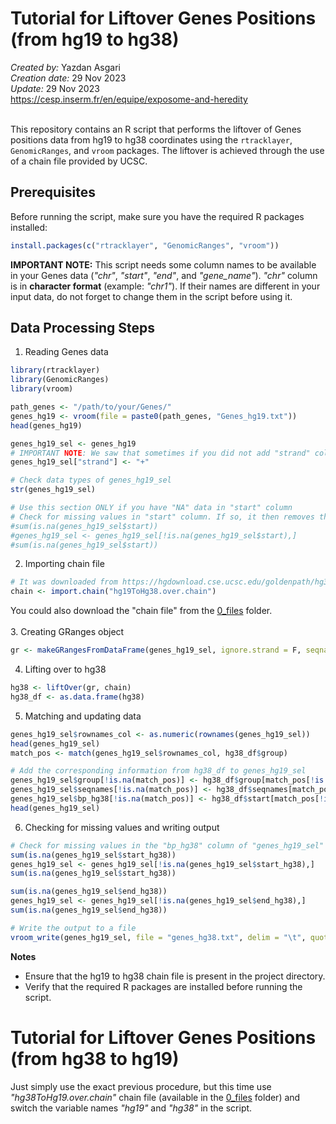 # Tutorial for Liftover Genes Positions (from hg19 to hg38)
*Created by:* Yazdan Asgari<br>
*Creation date:* 29 Nov 2023<br>
*Update:* 29 Nov 2023<br>
https://cesp.inserm.fr/en/equipe/exposome-and-heredity
<br>
<br>

This repository contains an R script that performs the liftover of Genes positions data from hg19 to hg38 coordinates using the `rtracklayer`, `GenomicRanges`, and `vroom` packages. The liftover is achieved through the use of a chain file provided by UCSC.

## Prerequisites
Before running the script, make sure you have the required R packages installed:

```R
install.packages(c("rtracklayer", "GenomicRanges", "vroom"))
```

**IMPORTANT NOTE:** This script needs some column names to be available in your Genes data (*"chr"*, *"start"*, *"end"*, and *"gene_name"*). *"chr"* column is in **character format** (example: *"chr1"*). If their names are different in your input data, do not forget to change them in the script before using it.

## Data Processing Steps
1. Reading Genes data
```R
library(rtracklayer)
library(GenomicRanges)
library(vroom)

path_genes <- "/path/to/your/Genes/"
genes_hg19 <- vroom(file = paste0(path_genes, "Genes_hg19.txt"))
head(genes_hg19)

genes_hg19_sel <- genes_hg19
# IMPORTANT NOTE: We saw that sometimes if you did not add "strand" column info on your data, some start positions will add with +1 bp in the created hg38 file !!! So, we added this column to the data as well.
genes_hg19_sel["strand"] <- "+"

# Check data types of genes_hg19_sel
str(genes_hg19_sel)

# Use this section ONLY if you have "NA" data in "start" column
# Check for missing values in "start" column. If so, it then removes them
#sum(is.na(genes_hg19_sel$start))
#genes_hg19_sel <- genes_hg19_sel[!is.na(genes_hg19_sel$start),]
#sum(is.na(genes_hg19_sel$start))

```

2. Importing chain file
```R
# It was downloaded from https://hgdownload.cse.ucsc.edu/goldenpath/hg38/liftOver/
chain <- import.chain("hg19ToHg38.over.chain")
```
You could also download the "chain file" from the [0_files](/0_files) folder.
<br>
<br>
3. Creating GRanges object
```R
gr <- makeGRangesFromDataFrame(genes_hg19_sel, ignore.strand = F, seqnames.field = "chr", start.field = "start", end.field = "end")
```

4. Lifting over to hg38
```R
hg38 <- liftOver(gr, chain)
hg38_df <- as.data.frame(hg38)
```

5. Matching and updating data
```R
genes_hg19_sel$rownames_col <- as.numeric(rownames(genes_hg19_sel))
head(genes_hg19_sel)
match_pos <- match(genes_hg19_sel$rownames_col, hg38_df$group)

# Add the corresponding information from hg38_df to genes_hg19_sel
genes_hg19_sel$group[!is.na(match_pos)] <- hg38_df$group[match_pos[!is.na(match_pos)]]
genes_hg19_sel$seqnames[!is.na(match_pos)] <- hg38_df$seqnames[match_pos[!is.na(match_pos)]]
genes_hg19_sel$bp_hg38[!is.na(match_pos)] <- hg38_df$start[match_pos[!is.na(match_pos)]]
head(genes_hg19_sel)
```

6. Checking for missing values and writing output
```R
# Check for missing values in the "bp_hg38" column of "genes_hg19_sel" Genes file, then remove them
sum(is.na(genes_hg19_sel$start_hg38))
genes_hg19_sel <- genes_hg19_sel[!is.na(genes_hg19_sel$start_hg38),]
sum(is.na(genes_hg19_sel$start_hg38))

sum(is.na(genes_hg19_sel$end_hg38))
genes_hg19_sel <- genes_hg19_sel[!is.na(genes_hg19_sel$end_hg38),]
sum(is.na(genes_hg19_sel$end_hg38))

# Write the output to a file
vroom_write(genes_hg19_sel, file = "genes_hg38.txt", delim = "\t", quote = "none", col_names = TRUE)
```

**Notes**
- Ensure that the hg19 to hg38 chain file is present in the project directory.
- Verify that the required R packages are installed before running the script.

# Tutorial for Liftover Genes Positions (from hg38 to hg19)
Just simply use the exact previous procedure, but this time use *"hg38ToHg19.over.chain"* chain file (available in the [0_files](/0_files) folder) and switch the variable names *"hg19"* and *"hg38"* in the script.
